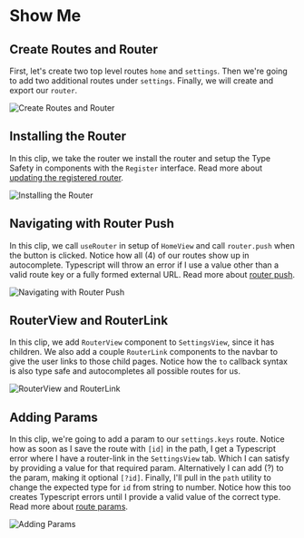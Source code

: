 # Show Me

## Create Routes and Router

First, let's create two top level routes `home` and `settings`. Then we're going to add two additional routes under `settings`. Finally, we will create and export our `router`.

![Create Routes and Router](/create-routes.gif)

## Installing the Router

In this clip, we take the router we install the router and setup the Type Safety in components with the `Register` interface. Read more about [updating the registered router](/getting-started#update-registered-router).

![Installing the Router](/install-router.gif)

## Navigating with Router Push

In this clip, we call `useRouter` in setup of `HomeView` and call `router.push` when the button is clicked. Notice how all (4) of our routes show up in autocomplete. Typescript will throw an error if I use a value other than a valid route key or a fully formed external URL. Read more about [router push](/core-concepts/navigating#push).

![Navigating with Router Push](/router-push.gif)

## RouterView and RouterLink

In this clip, we add `RouterView` component to `SettingsView`, since it has children. We also add a couple `RouterLink` components to the navbar to give the user links to those child pages. Notice how the `to` callback syntax is also type safe and autocompletes all possible routes for us.

![RouterView and RouterLink](/router-link.gif)

## Adding Params

In this clip, we're going to add a param to our `settings.keys` route. Notice how as soon as I save the route with `[id]` in the path, I get a Typescript error where I have a router-link in the `SettingsView` tab. Which I can satisfy by providing a value for that required param. Alternatively I can add (?) to the param, making it optional `[?id]`. Finally, I'll pull in the `path` utility to change the expected type for `id` from string to number. Notice how this too creates Typescript errors until I provide a valid value of the correct type. Read more about [route params](/core-concepts/route-params#route-params).

![Adding Params](/route-params.gif)